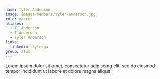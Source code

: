 ```yaml
---
name: Tyler Anderson 
image: images/members/tyler-anderson.jpg
role: master
aliases:
  - T. Anderson
  - T Anderson
  - Tyler Anderson 
links: 
  linkedin: tylerga
group: alum
---
```


Lorem ipsum dolor sit amet, consectetur adipiscing elit, sed do eiusmod tempor incididunt ut labore et dolore magna aliqua.
